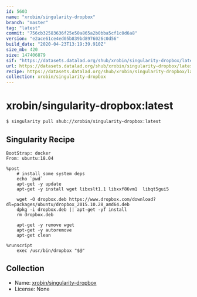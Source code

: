 ```yaml
---
id: 5603
name: "xrobin/singularity-dropbox"
branch: "master"
tag: "latest"
commit: "756cb32583636f25e50a865a2b0bba5cf1c0d6a8"
version: "e2ace61ce4ed05b839bd8976026c0d56"
build_date: "2020-04-23T13:19:39.910Z"
size_mb: 420
size: 147406879
sif: "https://datasets.datalad.org/shub/xrobin/singularity-dropbox/latest/2020-04-23-756cb325-e2ace61c/e2ace61ce4ed05b839bd8976026c0d56.simg"
url: https://datasets.datalad.org/shub/xrobin/singularity-dropbox/latest/2020-04-23-756cb325-e2ace61c/
recipe: https://datasets.datalad.org/shub/xrobin/singularity-dropbox/latest/2020-04-23-756cb325-e2ace61c/Singularity
collection: xrobin/singularity-dropbox
---
```


# xrobin/singularity-dropbox:latest

```bash
$ singularity pull shub://xrobin/singularity-dropbox:latest
```

## Singularity Recipe

```singularity
BootStrap: docker
From: ubuntu:18.04

%post
    # install some system deps
    echo `pwd`
    apt-get -y update
    apt-get -y install wget libxslt1.1 libxxf86vm1  libqt5gui5

    wget -O dropbox.deb https://www.dropbox.com/download?dl=packages/ubuntu/dropbox_2015.10.28_amd64.deb
    dpkg -i dropbox.deb || apt-get -yf install
    rm dropbox.deb
    
    apt-get -y remove wget
    apt-get -y autoremove
    apt-get clean

%runscript
	exec /usr/bin/dropbox "$@"
```

## Collection

 - Name: [xrobin/singularity-dropbox](https://github.com/xrobin/singularity-dropbox)
 - License: None

